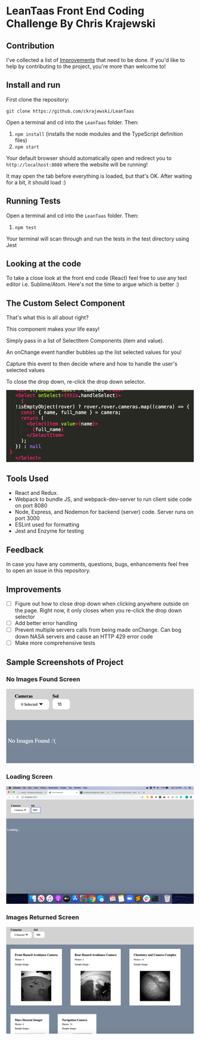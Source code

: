 # LeanTaas Front End Coding Challenge By Chris Krajewski

## Contribution

I've collected a list of [Improvements](#improvements) that need to be done.
If you'd like to help by contributing to the project, you're more than welcome to! 

## Install and run

First clone the repository:

```
git clone https://github.com/ckrajewski/LeanTaas
```

Open a terminal and cd into the `LeanTaas` folder. Then:

1. `npm install` (installs the node modules and the TypeScript definition files)
2. `npm start` 

Your default browser should automatically open and redirect you to `http://localhost:8080` where the website will be running!

It may open the tab before everything is loaded, but that's OK. After waiting for a bit, it should load :)


## Running Tests

Open a terminal and cd into the `LeanTaas` folder. Then:

1. `npm test` 

Your terminal will scan through and run the tests in the test directory using Jest

## Looking at the code

To take a close look at the front end code (React) feel free to use any text editor i.e. Sublime/Atom. Here's not the time to argue which is better :) 

## The Custom Select Component

That's what this is all about right?

This component makes your life easy!

Simply pass in a list of SelectItem Components (item and value).

An onChange event handler bubbles up the list selected values for you!

Capture this event to then decide where and how to handle the user's selected values

To close the drop down, re-click the drop down selector.

![Custom Select Component](./screenshots/SelectComponent.png)

## Tools Used

- React and Redux.
- Webpack to bundle JS, and webpack-dev-server to run client side code on port 8080
- Node, Express, and Nodemon for backend (server) code. Server runs on port 3000
- ESLint used for formatting
- Jest and Enzyme for testing

## Feedback
In case you have any comments, questions, bugs, enhancements feel free to open an issue in this repository.

## Improvements
- [ ] Figure out how to close drop down when clicking anywhere outside on the page. Right now, it only closes when you re-click the drop down selector
- [ ] Add better error handling
- [ ] Prevent multiple servers calls from being made onChange. Can bog down NASA servers and cause an HTTP 429 error code
- [ ] Make more comprehensive tests

## Sample Screenshots of Project

### No Images Found Screen

![No Images Found Screen](./screenshots/NoImagesFound.png)

### Loading Screen

![Loading Screen](./screenshots/Loading.png)

### Images Returned Screen

![Images Returned Screen](./screenshots/ImagesReturned.png)